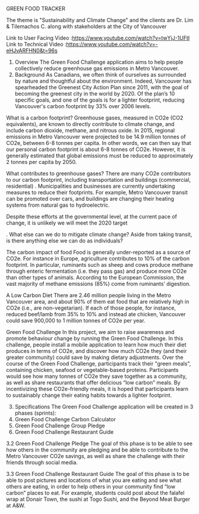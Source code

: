 GREEN FOOD TRACKER

The theme is "Sustainability and Climate Change" and the clients are Dr. Lim & Tilemachos C. along with stakeholders at the City of Vancouver

Link to User Facing Video :https://www.youtube.com/watch?v=twYjJ-1UFtI
Link to Technical Video :https://www.youtube.com/watch?v=-eHJvARFHN0&t=96s

1. Overview
The Green Food Challenge application aims to help people collectively reduce greenhouse
gas emissions in Metro Vancouver.
2. Background
As Canadians, we often think of ourselves as surrounded by nature and thoughtful about
the environment. Indeed, Vancouver has spearheaded the Greenest City Action Plan since
2011, with the goal of becoming the greenest city in the world by 2020. Of the plan’s 10
specific goals, and one of the goals is for a lighter footprint, reducing Vancouver's carbon
footprint by 33% over 2006 levels.

What is a carbon footprint?
Greenhouse gases, measured in CO2e (CO2 equivalents), are known to directly contribute
to climate change, and include carbon dioxide, methane, and nitrous oxide. In 2015,
regional emissions in Metro Vancouver were projected to be 14.9 million tonnes of CO2e,
between 6-8 tonnes per capita. In other words, we can then say that our personal carbon
footprint is about 6-8 tonnes of CO2e. However, it is generally estimated that global
emissions must be reduced to approximately 2 tonnes per capita by 2050.

What contributes to greenhouse gases?
There are many CO2e contributors to our carbon footprint, including transportation and
buildings (commercial, residential) . Municipalities and businesses are currently
undertaking measures to reduce their footprints. For example, Metro Vancouver transit can
be promoted over cars, and buildings are changing their heating systems from natural gas
to hydroelectric.

Despite these efforts at the governmental level, at the current pace of change, it is unlikely
we will meet the 2020 target

. What else can we do to mitigate climate change? Aside from taking transit, is there anything else we can do as individuals?

The carbon impact of food
Food is generally under-reported as a source of CO2e. For instance in Europe, agriculture
contributes to 10% of the carbon footprint. In particular, ruminants such as sheep and
cows produce methane through enteric fermentation (i.e. they pass gas) and produce more
CO2e than other types of animals. According to the European Commission, the vast
majority of methane emissions (85%) come from ruminants’ digestion.

A Low Carbon Diet
There are 2.46 million people living in the Metro Vancouver area, and about 90% of them
eat food that are relatively high in CO2e (i.e., are non-vegetarian). If each of those people,
for instance, reduced beef/lamb from 35% to 10% and instead ate chicken, Vancouver
could save 900,000 to 1 million tonnes of CO2e per year.

Green Food Challenge
In this project, we aim to raise awareness and promote behaviour change by running the
Green Food Challenge. In this challenge, people install a mobile application to learn how
much their diet produces in terms of CO2e, and discover how much CO2e they (and their
greater community) could save by making dietary adjustments.
Over the course of the Green Food Challenge, participants track their "green meals",
containing chicken, seafood or vegetable-based proteins. Participants would see how many
tonnes of CO2e they save together as a community, as well as share restaurants that offer
delicious “low carbon” meals. By incentivizing these CO2e-friendly meals, it is hoped that
participants learn to sustainably change their eating habits towards a lighter footprint.

3. Specifications
The Green Food Challenge application will be created in 3 phases (sprints):
1. Green Food Challenge Carbon Calculator
2. Green Food Challenge Group Pledge
3. Green Food Challenge Restaurant Guide

3.2 Green Food Challenge Pledge
The goal of this phase is to be able to see how others in the community are pledging and
be able to contribute to the Metro Vancouver CO2e savings, as well as share the challenge
with their friends through social media.

3.3 Green Food Challenge Restaurant Guide
The goal of this phase is to be able to post pictures and locations of what you are eating
and see what others are eating, in order to help others in your community find “low
carbon” places to eat. For example, students could post about the falafel wrap at Donair
Town, the sushi at Togo Sushi, and the Beyond Meat Burger at A&W.

